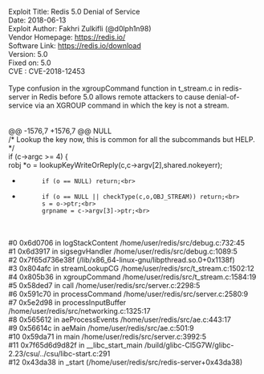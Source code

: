 Exploit Title: Redis 5.0 Denial of Service<br>
Date: 2018-06-13<br>
Exploit Author: Fakhri Zulkifli (@d0lph1n98)<br>
Vendor Homepage: https://redis.io/<br>
Software Link: https://redis.io/download<br>
Version: 5.0<br>
Fixed on: 5.0<br>
CVE : CVE-2018-12453<br>
<br>
Type confusion in the xgroupCommand function in t_stream.c in redis-server in Redis before 5.0 allows remote attackers to cause denial-of-service via an XGROUP command in which the key is not a stream.<br>
<br>
<br>
@@ -1576,7 +1576,7 @@ NULL<br>
    	/* Lookup the key now, this is common for all the subcommands but HELP. */<br>
    	if (c->argc >= 4) {<br>
		robj *o = lookupKeyWriteOrReply(c,c->argv[2],shared.nokeyerr);<br>
-        	if (o == NULL) return;<br>
+        	if (o == NULL || checkType(c,o,OBJ_STREAM)) return;<br>
        	s = o->ptr;<br>
        	grpname = c->argv[3]->ptr;<br>
<br>
<br>
#0 0x6d0706 in logStackContent /home/user/redis/src/debug.c:732:45<br>
#1 0x6d3917 in sigsegvHandler /home/user/redis/src/debug.c:1089:5<br>
#2 0x7f65d736e38f  (/lib/x86_64-linux-gnu/libpthread.so.0+0x1138f)<br>
#3 0x804afc in streamLookupCG /home/user/redis/src/t_stream.c:1502:12<br>
#4 0x805b36 in xgroupCommand /home/user/redis/src/t_stream.c:1584:19<br>
#5 0x58ded7 in call /home/user/redis/src/server.c:2298:5<br>
#6 0x591c70 in processCommand /home/user/redis/src/server.c:2580:9<br>
#7 0x5e2d98 in processInputBuffer /home/user/redis/src/networking.c:1325:17<br>
#8 0x565612 in aeProcessEvents /home/user/redis/src/ae.c:443:17<br>
#9 0x56614c in aeMain /home/user/redis/src/ae.c:501:9<br>
#10 0x59da71 in main /home/user/redis/src/server.c:3992:5<br>
#11 0x7f65d6d9d82f in __libc_start_main /build/glibc-Cl5G7W/glibc-2.23/csu/../csu/libc-start.c:291<br>
#12 0x43da38 in _start (/home/user/redis/src/redis-server+0x43da38)<br>
